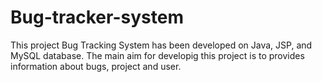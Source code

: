 # Bug-tracker-system
This project Bug Tracking System has been developed on Java, JSP, and MySQL database. The main aim for developig this project is to provides information about bugs, project and user.
